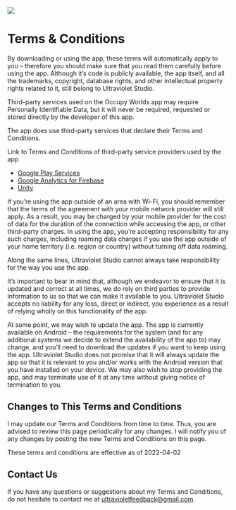 <p align=”center”>
<a href=https://github.com/WandersonKnight/Occupy-Worlds/blob/main/TermosECondicoes.md/>
<img src=https://img.shields.io/badge/lang-pt--br-success>
</a>
</p>

# Terms & Conditions

By downloading or using the app, these terms will automatically apply to you – therefore you should make sure that you read them carefully before using the app. Although it’s code is publicly available, the app itself, and all the trademarks, copyright, database rights, and other intellectual property rights related to it, still belong to Ultraviolet Studio.

Third-party services used on the Occupy Worlds app may require Personally Identifiable Data, but it will never be required, requested or stored directly by the developer of this app.

The app does use third-party services that declare their Terms and Conditions.

Link to Terms and Conditions of third-party service providers used by the app

*   [Google Play Services](https://policies.google.com/terms)
*   [Google Analytics for Firebase](https://firebase.google.com/terms/analytics)
*   [Unity](https://unity3d.com/legal/terms-of-service)

If you’re using the app outside of an area with Wi-Fi, you should remember that the terms of the agreement with your mobile network provider will still apply. As a result, you may be charged by your mobile provider for the cost of data for the duration of the connection while accessing the app, or other third-party charges. In using the app, you’re accepting responsibility for any such charges, including roaming data charges if you use the app outside of your home territory (i.e. region or country) without turning off data roaming.

Along the same lines, Ultraviolet Studio cannot always take responsibility for the way you use the app.

It’s important to bear in mind that, although we endeavor to ensure that it is updated and correct at all times, we do rely on third parties to provide information to us so that we can make it available to you. Ultraviolet Studio accepts no liability for any loss, direct or indirect, you experience as a result of relying wholly on this functionality of the app.

At some point, we may wish to update the app. The app is currently available on Android – the requirements for the system (and for any additional systems we decide to extend the availability of the app to) may change, and you’ll need to download the updates if you want to keep using the app. Ultraviolet Studio does not promise that it will always update the app so that it is relevant to you and/or works with the Android version that you have installed on your device. We may also wish to stop providing the app, and may terminate use of it at any time without giving notice of termination to you. 

## Changes to This Terms and Conditions

I may update our Terms and Conditions from time to time. Thus, you are advised to review this page periodically for any changes. I will notify you of any changes by posting the new Terms and Conditions on this page.

These terms and conditions are effective as of 2022-04-02

## Contact Us

If you have any questions or suggestions about my Terms and Conditions, do not hesitate to contact me at ultravioletfeedback@gmail.com.
